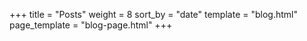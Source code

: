 +++
title = "Posts"
weight = 8
sort_by = "date"
template = "blog.html"
page_template = "blog-page.html"
+++
